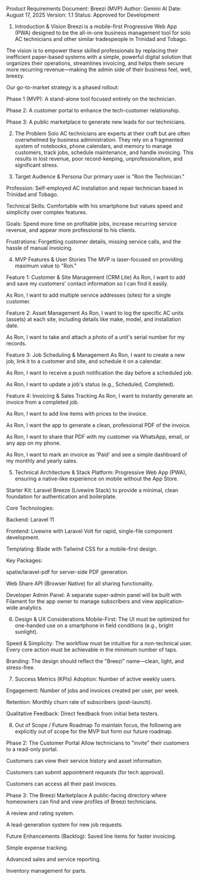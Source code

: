 Product Requirements Document: Breezi (MVP)
Author: Gemini AI
Date: August 17, 2025
Version: 1.1
Status: Approved for Development

1. Introduction & Vision
   Breezi is a mobile-first Progressive Web App (PWA) designed to be the all-in-one business management tool for solo AC technicians and other similar tradespeople in Trinidad and Tobago.

The vision is to empower these skilled professionals by replacing their inefficient paper-based systems with a simple, powerful digital solution that organizes their operations, streamlines invoicing, and helps them secure more recurring revenue—making the admin side of their business feel, well, breezy.

Our go-to-market strategy is a phased rollout:

Phase 1 (MVP): A stand-alone tool focused entirely on the technician.

Phase 2: A customer portal to enhance the tech-customer relationship.

Phase 3: A public marketplace to generate new leads for our technicians.

2. The Problem
   Solo AC technicians are experts at their craft but are often overwhelmed by business administration. They rely on a fragmented system of notebooks, phone calendars, and memory to manage customers, track jobs, schedule maintenance, and handle invoicing. This results in lost revenue, poor record-keeping, unprofessionalism, and significant stress.

3. Target Audience & Persona
   Our primary user is "Ron the Technician."

Profession: Self-employed AC installation and repair technician based in Trinidad and Tobago.

Technical Skills: Comfortable with his smartphone but values speed and simplicity over complex features.

Goals: Spend more time on profitable jobs, increase recurring service revenue, and appear more professional to his clients.

Frustrations: Forgetting customer details, missing service calls, and the hassle of manual invoicing.

4. MVP Features & User Stories
   The MVP is laser-focused on providing maximum value to "Ron."

Feature 1: Customer & Site Management (CRM Lite)
As Ron, I want to add and save my customers' contact information so I can find it easily.

As Ron, I want to add multiple service addresses (sites) for a single customer.

Feature 2: Asset Management
As Ron, I want to log the specific AC units (assets) at each site, including details like make, model, and installation date.

As Ron, I want to take and attach a photo of a unit's serial number for my records.

Feature 3: Job Scheduling & Management
As Ron, I want to create a new job, link it to a customer and site, and schedule it on a calendar.

As Ron, I want to receive a push notification the day before a scheduled job.

As Ron, I want to update a job's status (e.g., Scheduled, Completed).

Feature 4: Invoicing & Sales Tracking
As Ron, I want to instantly generate an invoice from a completed job.

As Ron, I want to add line items with prices to the invoice.

As Ron, I want the app to generate a clean, professional PDF of the invoice.

As Ron, I want to share that PDF with my customer via WhatsApp, email, or any app on my phone.

As Ron, I want to mark an invoice as 'Paid' and see a simple dashboard of my monthly and yearly sales.

5. Technical Architecture & Stack
   Platform: Progressive Web App (PWA), ensuring a native-like experience on mobile without the App Store.

Starter Kit: Laravel Breeze (Livewire Stack) to provide a minimal, clean foundation for authentication and boilerplate.

Core Technologies:

Backend: Laravel 11

Frontend: Livewire with Laravel Volt for rapid, single-file component development.

Templating: Blade with Tailwind CSS for a mobile-first design.

Key Packages:

spatie/laravel-pdf for server-side PDF generation.

Web Share API (Browser Native) for all sharing functionality.

Developer Admin Panel: A separate super-admin panel will be built with Filament for the app owner to manage subscribers and view application-wide analytics.

6. Design & UX Considerations
   Mobile-First: The UI must be optimized for one-handed use on a smartphone in field conditions (e.g., bright sunlight).

Speed & Simplicity: The workflow must be intuitive for a non-technical user. Every core action must be achievable in the minimum number of taps.

Branding: The design should reflect the "Breezi" name—clean, light, and stress-free.

7. Success Metrics (KPIs)
   Adoption: Number of active weekly users.

Engagement: Number of jobs and invoices created per user, per week.

Retention: Monthly churn rate of subscribers (post-launch).

Qualitative Feedback: Direct feedback from initial beta testers.

8. Out of Scope / Future Roadmap
   To maintain focus, the following are explicitly out of scope for the MVP but form our future roadmap.

Phase 2: The Customer Portal
Allow technicians to "invite" their customers to a read-only portal.

Customers can view their service history and asset information.

Customers can submit appointment requests (for tech approval).

Customers can access all their past invoices.

Phase 3: The Breezi Marketplace
A public-facing directory where homeowners can find and view profiles of Breezi technicians.

A review and rating system.

A lead-generation system for new job requests.

Future Enhancements (Backlog):
Saved line items for faster invoicing.

Simple expense tracking.

Advanced sales and service reporting.

Inventory management for parts.

